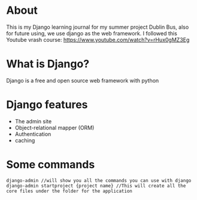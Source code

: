# About
This is my Django learning journal for my summer project Dublin Bus, also for future using, we use django as the web framework.
I followed this Youtube vrash course: https://www.youtube.com/watch?v=rHux0gMZ3Eg
# What is Django?
Django is a free and open source web framework with python
# Django features
- The admin site
- Object-relational mapper (ORM)
- Authentication
- caching
# Some commands
    django-admin //will show you all the commands you can use with django
    django-admin startproject {project name} //This will create all the core files under the folder for the application